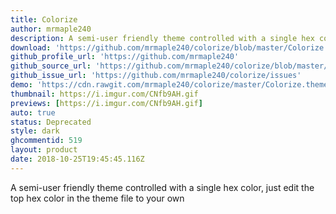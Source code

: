 ```yaml
---
title: Colorize
author: mrmaple240
description: A semi-user friendly theme controlled with a single hex color, just edit the top hex color in the theme file to your own
download: 'https://github.com/mrmaple240/colorize/blob/master/Colorize.theme.css'
github_profile_url: 'https://github.com/mrmaple240'
github_source_url: 'https://github.com/mrmaple240/colorize/blob/master/Colorize.theme.css'
github_issue_url: 'https://github.com/mrmaple240/colorize/issues'
demo: 'https://cdn.rawgit.com/mrmaple240/colorize/master/Colorize.theme.css'
thumbnail: https://i.imgur.com/CNfb9AH.gif
previews: [https://i.imgur.com/CNfb9AH.gif]
auto: true
status: Deprecated
style: dark
ghcommentid: 519
layout: product
date: 2018-10-25T19:45:45.116Z
---
```

A semi-user friendly theme controlled with a single hex color, just edit the top hex color in the theme file to your own